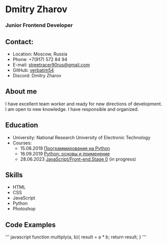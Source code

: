 # Dmitry Zharov 
### Junior Frontend Developer
## Contact:
- Location: Moscow, Russia
- Phone: +7(917) 572 84 94
- E-mail: <streetracer90rus@gmail.com>
- GitHub: [verbatim54](https://github.com/Verbatim54?tab=repositories)
- Discord: Dmitry Zharov
## About me
I have excellent team worker and ready for new directions of development.<br> I am open to new knowledge. I have responsible and organized.
## Education
- University: National Research University of Electronic Technology
- Courses:
  - 15.08.2019 [Программирование на Python](https://stepik.org/course/67/promo)
  - 16.09.2019 [Python: основы и применение](https://stepik.org/course/512/promo)
  - 28.06.2023 [JavaScript/Front-end.Stage 0](https://rs.school/js-stage0/) (in progress)
## Skills
- HTML
- CSS
- JavaScript
- Python
- Photoshop
## Code Examples
''' javascript
function multiply(a, b){
  result = a * b;
  return result;
}
'''


